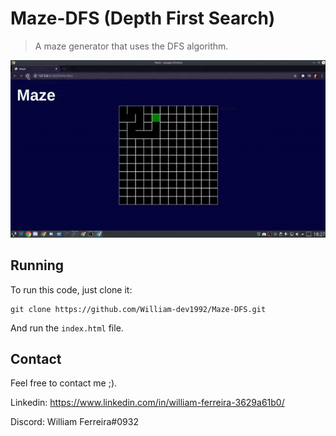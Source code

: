 # Maze-DFS (Depth First Search)

> A maze generator that uses the DFS algorithm.

<p align=center>
  <img src="preview.gif">
</p>

## Running

To run this code, just clone it:

```
git clone https://github.com/William-dev1992/Maze-DFS.git
```

And run the `index.html` file.

## Contact

Feel free to contact me ;).

Linkedin: https://www.linkedin.com/in/william-ferreira-3629a61b0/

Discord: William Ferreira#0932